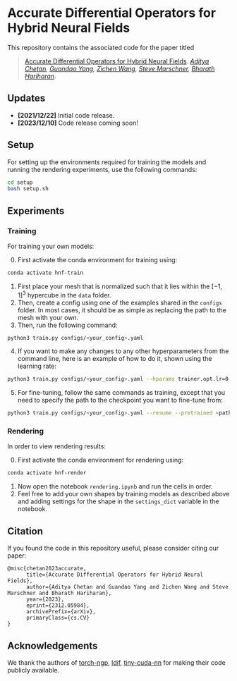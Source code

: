 # Accurate Differential Operators for Hybrid Neural Fields

This repository contains the associated code for the paper titled

>[Accurate Differential Operators for Hybrid Neural Fields](https://arxiv.org/abs/2312.05984). *[Aditya Chetan](https://justachetan.github.io), [Guandao Yang](https://www.guandaoyang.com/), [Zichen Wang](https://zichenwang01.github.io/), [Steve Marschner](https://www.cs.cornell.edu/~srm/), [Bharath Hariharan](https://www.cs.cornell.edu/~bharathh/)*.


## Updates

- **[2021/12/22]** Initial code release.
- **[2023/12/10]** Code release coming soon!

## Setup

For setting up the environments required for training the models and running the rendering experiments, use the following commands:
```bash
cd setup
bash setup.sh
```

## Experiments

### Training

For training your own models: 

0. First activate the conda environment for training using:
```bash
conda activate hnf-train
```
1. First place your mesh that is normalized such that it lies within the $[-1, 1]^3$ hypercube in the `data` folder. 
2. Then, create a config using one of the examples shared in the `configs` folder. In most cases, it should be as simple as replacing the path to the mesh with your own.
3. Then, run the following command:
```bash
python3 train.py configs/<your_config>.yaml
```
4. If you want to make any changes to any other hyperparameters from the command line, here is an example of how to do it, shown using the learning rate:
```bash
python3 train.py configs/<your_config>.yaml --hparams trainer.opt.lr=0.001
```
5. For fine-tuning, follow the same commands as training, except that you need to specify the path to the checkpoint you want to fine-tune from:
```bash 
python3 train.py configs/<your_config>.yaml --resume --pretrained <path_to_checkpoint>
```

### Rendering

In order to view rendering results:


0. First activate the conda environment for rendering using:
```bash
conda activate hnf-render
```
1. Now open the notebook `rendering.ipynb` and run the cells in order.
2. Feel free to add your own shapes by training models as described above and adding settings for the shape in the `settings_dict` variable in the notebook.



## Citation

If you found the code in this repository useful, please consider citing our paper:

```
@misc{chetan2023accurate,
      title={Accurate Differential Operators for Hybrid Neural Fields}, 
      author={Aditya Chetan and Guandao Yang and Zichen Wang and Steve Marschner and Bharath Hariharan},
      year={2023},
      eprint={2312.05984},
      archivePrefix={arXiv},
      primaryClass={cs.CV}
}
```

## Acknowledgements

We thank the authors of [torch-ngp](https://github.com/ashawkey/torch-ngp), [ldif](https://github.com/google/ldif), [tiny-cuda-nn](https://github.com/NVlabs/tiny-cuda-nn) for making their code publicly available. 

